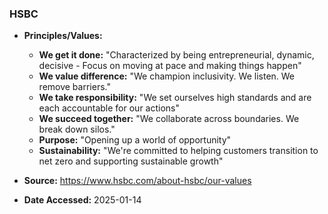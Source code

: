 ### HSBC

- **Principles/Values:**
  - **We get it done:** "Characterized by being entrepreneurial, dynamic, decisive - Focus on moving at pace and making things happen"
  - **We value difference:** "We champion inclusivity. We listen. We remove barriers."
  - **We take responsibility:** "We set ourselves high standards and are each accountable for our actions"
  - **We succeed together:** "We collaborate across boundaries. We break down silos."
  - **Purpose:** "Opening up a world of opportunity"
  - **Sustainability:** "We're committed to helping customers transition to net zero and supporting sustainable growth"

- **Source:** https://www.hsbc.com/about-hsbc/our-values
- **Date Accessed:** 2025-01-14
